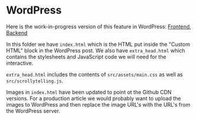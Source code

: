 # WordPress

Here is the work-in-progress version of this feature in WordPress: [Frontend](https://cpj-preprod.go-vip.net/2020/08/venezuelan-radio-shutdowns/), [Backend](https://cpj-preprod.go-vip.net/wp-admin/post.php?post=42780&action=edit)

In this folder we have `index.html` which is the HTML put inside the "Custom HTML" block in the WordPress post. We also have `extra_head.html` which contains the stylesheets and JavaScript code we will need for the interactive.

`extra_head.html` includes the contents of `src/assets/main.css` as well as `src/scrollytelling.js`.

Images in `index.html` have been updated to point ot the Github CDN versions. For a production article we would probably want to upload the images to WordPress and then replace the image URL's with the URL's from the WordPress server.
